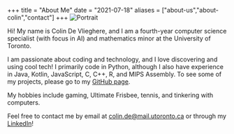 +++
title = "About Me"
date = "2021-07-18"
aliases = ["about-us","about-colin","contact"]
+++
![Portrait](/img/lake.jpg)

Hi! My name is Colin De Vlieghere, and I am a fourth-year computer science specialist (with focus in AI) and mathematics minor at the University of Toronto.

I am passionate about coding and technology, and I love discovering and using cool tech! I primarily code in Python, although I also have experience in Java, Kotlin, JavaScript, C, C++, R, and MIPS Assembly. To see some of my projects, please go to my [GitHub page](https://github.com/Cubevoid?tab=repositories).

My hobbies include gaming, Ultimate Frisbee, tennis, and tinkering with computers.

Feel free to contact me by email at [colin.de@mail.utoronto.ca](mailto:colin.de@mail.utoronto.ca) or through my [LinkedIn](https://www.linkedin.com/in/colin-de-vlieghere/)!
